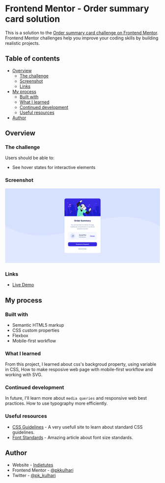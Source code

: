 # Frontend Mentor - Order summary card solution

This is a solution to the [Order summary card challenge on Frontend Mentor](https://www.frontendmentor.io/challenges/order-summary-component-QlPmajDUj). Frontend Mentor challenges help you improve your coding skills by building realistic projects.

## Table of contents

- [Overview](#overview)
  - [The challenge](#the-challenge)
  - [Screenshot](#screenshot)
  - [Links](#links)
- [My process](#my-process)
  - [Built with](#built-with)
  - [What I learned](#what-i-learned)
  - [Continued development](#continued-development)
  - [Useful resources](#useful-resources)
- [Author](#author)

## Overview

### The challenge

Users should be able to:

- See hover states for interactive elements

### Screenshot

![Desktop screenshot](screenshots/desktop.png)

### Links

- [Live Demo](https://your-live-site-url.com)

## My process

### Built with

- Semantic HTML5 markup
- CSS custom properties
- Flexbox
- Mobile-first workflow

### What I learned

From this project, I learned about css's backgroud property, using variable in CSS, How to make resposive web page with mobile-first workflow and working with SVG.

### Continued development

In future, I'll learn more about `media queries` and responsive web best practices. How to use typography more efficiently.

### Useful resources

- [CSS Guidelines](https://cssguidelin.es/) - A very usefull site to learn about standard CSS guidelines.
- [Font Standards](https://cssguidelin.es/) - Amazing article about font size standards.

## Author

- Website - [Indietutes](https://indietutes.com)
- Frontend Mentor - [@pkkulhari](https://www.frontendmentor.io/profile/pkkulhari)
- Twitter - [@pk_kulhari](https://www.twitter.com/pk_kulhari)
